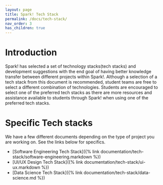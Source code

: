 ```yaml
---
layout: page
title: Spark! Tech Stack 
permalink: /docs/tech-stack/
nav_order: 3
has_children: true
---
```

# Introduction
Spark! has selected a set of technology stacks(tech stacks) and development suggestions with the end goal of having better knowledge transfer between different projects within Spark!. Although a selection of a tech stack from this document is recommended, student teams are free to select a different combination of technologies. Students are encouraged to select one of the preferred tech stacks as there are more resources and assistance available to students through Spark! when using one of the preferred tech stacks. 

# Specific Tech stacks
We have a few different documents depending on the type of project you are working on. See the links below for specifics.

- [Software Engineering Tech Stack]({% link documentation/tech-stack/software-engineering.markdown %})
- [UI/UX Design Tech Stack]({% link documentation/tech-stack/ui-ux.markdown %})
- [Data Science Tech Stack]({% link documentation/tech-stack/data-science.md %})

